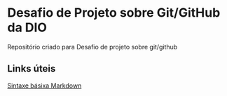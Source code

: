 # Desafio de Projeto sobre Git/GitHub da DIO
Repositório criado para Desafio de projeto sobre git/github
## Links úteis
[Sintaxe básixa Markdown](https://www.markdownguide.org/basic-syntax/)
